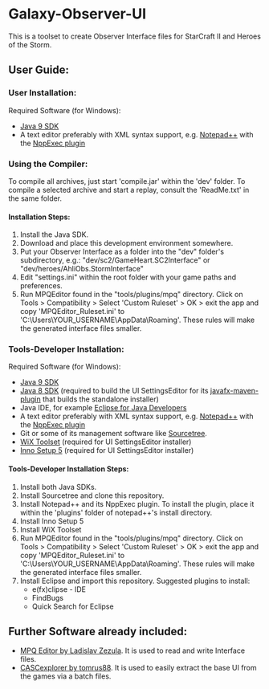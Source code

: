 # Galaxy-Observer-UI
This is a toolset to create Observer Interface files for StarCraft II and Heroes of the Storm.

## User Guide:

### User Installation:
Required Software (for Windows):
* [Java 9 SDK](http://www.oracle.com/technetwork/java/javase/downloads/index.html)
* A text editor preferably with XML syntax support, e.g. [Notepad++](https://notepad-plus-plus.org/) with the [NppExec plugin](https://sourceforge.net/projects/npp-plugins/files/NppExec/)

### Using the Compiler:
To compile all archives, just start 'compile.jar' within the 'dev' folder.
To compile a selected archive and start a replay, consult the 'ReadMe.txt' in the same folder.

#### Installation Steps:
1. Install the Java SDK.
2. Download and place this development environment somewhere.
3. Put your Observer Interface as a folder into the "dev" folder's subdirectory, e.g.: "dev/sc2/GameHeart.SC2Interface" or "dev/heroes/AhliObs.StormInterface"
4. Edit "settings.ini" within the root folder with your game paths and preferences.
5. Run MPQEditor found in the "tools/plugins/mpq" directory.
    Click on Tools > Compatibility > Select 'Custom Ruleset' > OK > exit the app and copy 'MPQEditor_Ruleset.ini' to 'C:\Users\YOUR_USERNAME\AppData\Roaming'. These rules will make the generated interface files smaller.

### Tools-Developer Installation:
Required Software (for Windows):
* [Java 9 SDK](http://www.oracle.com/technetwork/java/javase/downloads/index.html)
* [Java 8 SDK](http://www.oracle.com/technetwork/java/javase/downloads/index.html) (required to build the UI SettingsEditor for its [javafx-maven-plugin](https://github.com/javafx-maven-plugin/javafx-maven-plugin) that builds the standalone installer)
* Java IDE, for example [Eclipse for Java Developers](http://www.eclipse.org/downloads/eclipse-packages/)
* A text editor preferably with XML syntax support, e.g. [Notepad++](https://notepad-plus-plus.org/) with the [NppExec plugin](https://sourceforge.net/projects/npp-plugins/files/NppExec/)
* Git or some of its management software like [Sourcetree](https://www.sourcetreeapp.com/).
* [WiX Toolset](http://wix.sf.net) (required for UI SettingsEditor installer)
* [Inno Setup 5](http://www.jrsoftware.org/isdl.php) (required for UI SettingsEditor installer)

#### Tools-Developer Installation Steps:
1. Install both Java SDKs.
2. Install Sourcetree and clone this repository.
3. Install Notepad++ and its NppExec plugin.
    To install the plugin, place it within the 'plugins' folder of notepad++'s install directory.
4. Install Inno Setup 5
5. Install WiX Toolset
6. Run MPQEditor found in the "tools/plugins/mpq" directory.
    Click on Tools > Compatibility > Select 'Custom Ruleset' > OK > exit the app and copy 'MPQEditor_Ruleset.ini' to 'C:\Users\YOUR_USERNAME\AppData\Roaming'. These rules will make the generated interface files smaller.
7. Install Eclipse and import this repository.
    Suggested plugins to install:
    * e(fx)clipse - IDE
    * FindBugs
    * Quick Search for Eclipse

## Further Software already included:
* [MPQ Editor by Ladislav Zezula](http://www.zezula.net/en/mpq/download.html). It is used to read and write Interface files.
* [CASCexplorer by tomrus88](https://github.com/WoW-Tools/CASCExplorer/releases). It is used to easily extract the base UI from the games via a batch files.
